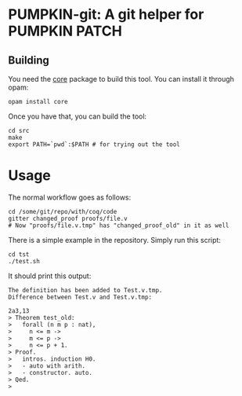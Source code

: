 # PUMPKIN-git: A git helper for PUMPKIN PATCH

## Building

You need the [core](https://opam.ocaml.org/packages/core/) package to build this tool.
You can install it through opam:

```
opam install core
```
Once you have that, you can build the tool:

```
cd src
make
export PATH=`pwd`:$PATH # for trying out the tool
```

# Usage

The normal workflow goes as follows:

```
cd /some/git/repo/with/coq/code
gitter changed_proof proofs/file.v
# Now "proofs/file.v.tmp" has "changed_proof_old" in it as well
```

There is a simple example in the repository. Simply run this script:

```
cd tst
./test.sh
```

It should print this output:

```
The definition has been added to Test.v.tmp.
Difference between Test.v and Test.v.tmp:

2a3,13
> Theorem test_old:
>   forall (n m p : nat),
>     n <= m ->
>     m <= p ->
>     n <= p + 1.
> Proof.
>   intros. induction H0.
>   - auto with arith.
>   - constructor. auto.
> Qed.
> 
```
